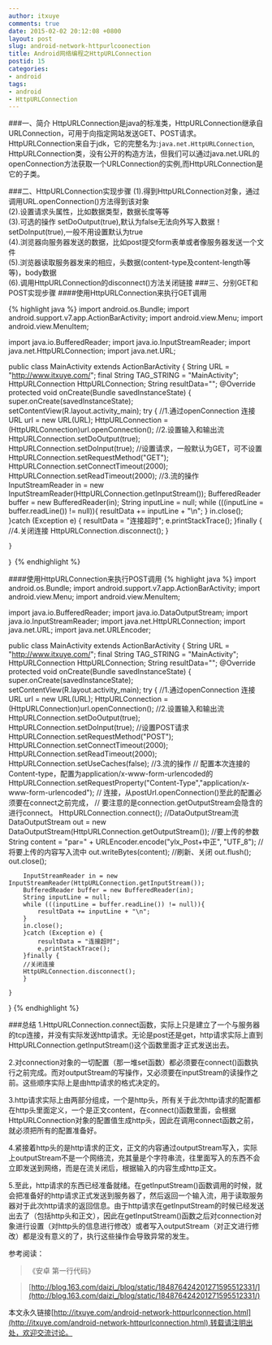 ```yaml
---
author: itxuye
comments: true
date: 2015-02-02 20:12:08 +0800
layout: post
slug: android-network-httpurlcoonection
title: Android网络编程之HttpURLConnection
postid: 15
categories: 
- android
tags:
- android
- HttpURLConnection
---
```

###一、简介
HttpURLConnection是java的标准类，HttpURLConnection继承自URLConnection，可用于向指定网站发送GET、POST请求。HttpURLConnection来自于jdk，它的完整名为:`java.net.HttpURLConnection`,
HttpURLConnection类，没有公开的构造方法，但我们可以通过java.net.URL的openConnection方法获取一个URLConnection的实例,而HttpURLConnection是它的子类。
 <!-- more -->
###二、HttpURLConnection实现步骤
(1).得到HttpURLConnection对象，通过调用URL.openConnection()方法得到该对象  
(2).设置请求头属性，比如数据类型，数据长度等等  
(3).可选的操作  setDoOutput(true),默认为false无法向外写入数据！setDoInput(true),一般不用设置默认为true  
(4).浏览器向服务器发送的数据，比如post提交form表单或者像服务器发送一个文件  
(5).浏览器读取服务器发来的相应，头数据(content-type及content-length等等)，body数据  
(6).调用HttpURLConnection的disconnect()方法关闭链接 
###三、分别GET和POST实现步骤
####使用HttpURLConnection来执行GET调用  

{% highlight java %}
import android.os.Bundle;
import android.support.v7.app.ActionBarActivity;
import android.view.Menu;
import android.view.MenuItem;

import java.io.BufferedReader;
import java.io.InputStreamReader;
import java.net.HttpURLConnection;
import java.net.URL;


public class MainActivity extends ActionBarActivity {
    String URL = "http://www.itxuye.com/";
    final String TAG_STRING = "MainActivity";
    HttpURLConnection   HttpURLConnection;
    String resultData="";
    @Override
    protected void onCreate(Bundle savedInstanceState) {
        super.onCreate(savedInstanceState);
        setContentView(R.layout.activity_main);
    try {
        //1.通过openConnection 连接
        URL url = new URL(URL);
        HttpURLConnection =(HttpURLConnection)url.openConnection();
       //2.设置输入和输出流
        HttpURLConnection.setDoOutput(true);
        HttpURLConnection.setDoInput(true);
        //设置请求，一般默认为GET，可不设置
        HttpURLConnection.setRequestMethod("GET");
        HttpURLConnection.setConnectTimeout(2000);
        HttpURLConnection.setReadTimeout(2000);
        //3.流的操作
        InputStreamReader in = new InputStreamReader(HttpURLConnection.getInputStream());
        BufferedReader buffer = new BufferedReader(in);
        String inputLine = null;
        while (((inputLine = buffer.readLine()) != null)){
            resultData += inputLine + "\n";
        }
        in.close();
        }catch (Exception e) {
        resultData = "连接超时";
        e.printStackTrace();
       }finally {
        //4.关闭连接
        HttpURLConnection.disconnect();
        }

    }
｝
{% endhighlight %}    

####使用HttpURLConnection来执行POST调用
{% highlight java %}
import android.os.Bundle;
import android.support.v7.app.ActionBarActivity;
import android.view.Menu;
import android.view.MenuItem;

import java.io.BufferedReader;
import java.io.DataOutputStream;
import java.io.InputStreamReader;
import java.net.HttpURLConnection;
import java.net.URL;
import java.net.URLEncoder;


public class MainActivity extends ActionBarActivity {
    String URL = "http://www.itxuye.com/";
    final String TAG_STRING = "MainActivity";
    HttpURLConnection   HttpURLConnection;
    String resultData="";
    @Override
    protected void onCreate(Bundle savedInstanceState) {
        super.onCreate(savedInstanceState);
        setContentView(R.layout.activity_main);
    try {
        //1.通过openConnection 连接
        URL url = new URL(URL);
        HttpURLConnection =(HttpURLConnection)url.openConnection();
       //2.设置输入和输出流
        HttpURLConnection.setDoOutput(true);
        HttpURLConnection.setDoInput(true);
        //设置POST请求
        HttpURLConnection.setRequestMethod("POST");
		HttpURLConnection.setConnectTimeout(2000);
        HttpURLConnection.setReadTimeout(2000);
        HttpURLConnection.setUseCaches(false);
       //3.流的操作
        // 配置本次连接的Content-type，配置为application/x-www-form-urlencoded的
        HttpURLConnection.setRequestProperty("Content-Type","application/x-www-form-urlencoded");
        // 连接，从postUrl.openConnection()至此的配置必须要在connect之前完成，
        // 要注意的是connection.getOutputStream会隐含的进行connect。
        HttpURLConnection.connect();
        //DataOutputStream流
        DataOutputStream out = new DataOutputStream(HttpURLConnection.getOutputStream());
        //要上传的参数
        String content = "par=" + URLEncoder.encode("ylx_Post+中正", "UTF_8");
        //将要上传的内容写入流中
        out.writeBytes(content);
        //刷新、关闭
        out.flush();
        out.close();

        InputStreamReader in = new InputStreamReader(HttpURLConnection.getInputStream());
        BufferedReader buffer = new BufferedReader(in);
        String inputLine = null;
        while (((inputLine = buffer.readLine()) != null)){
            resultData += inputLine + "\n";
        }
        in.close();
        }catch (Exception e) {
            resultData = "连接超时";
            e.printStackTrace();
        }finally {
        //关闭连接
        HttpURLConnection.disconnect();
        }

    }
}
{% endhighlight %}  

  
###总结
1.HttpURLConnection.connect函数，实际上只是建立了一个与服务器的tcp连接，并没有实际发送http请求。无论是post还是get，http请求实际上直到HttpURLConnection.getInputStream()这个函数里面才正式发送出去。 
 
2.对connection对象的一切配置（那一堆set函数）都必须要在connect()函数执行之前完成。而对outputStream的写操作，又必须要在inputStream的读操作之前。这些顺序实际上是由http请求的格式决定的。  

3.http请求实际上由两部分组成，一个是http头，所有关于此次http请求的配置都在http头里面定义，一个是正文content，在connect()函数里面，会根据HttpURLConnection对象的配置值生成http头，因此在调用connect函数之前，就必须把所有的配置准备好。  

4.紧接着http头的是http请求的正文，正文的内容通过outputStream写入，实际上outputStream不是一个网络流，充其量是个字符串流，往里面写入的东西不会立即发送到网络，而是在流关闭后，根据输入的内容生成http正文。  

5.至此，http请求的东西已经准备就绪。在getInputStream()函数调用的时候，就会把准备好的http请求正式发送到服务器了，然后返回一个输入流，用于读取服务器对于此次http请求的返回信息。由于http请求在getInputStream的时候已经发送出去了（包括http头和正文），因此在getInputStream()函数之后对connection对象进行设置（对http头的信息进行修改）或者写入outputStream（对正文进行修改）都是没有意义的了，执行这些操作会导致异常的发生。   
  
 
  参考阅读：
> 《安卓 第一行代码》   

>[http://blog.163.com/daizi_/blog/static/184876424201271595512331/](http://blog.163.com/daizi_/blog/static/184876424201271595512331/)  

本文永久链接[http://itxuye.com/android-network-httpurlconnection.html](http://itxuye.com/android-network-httpurlconnection.html),转载请注明出处，欢迎交流讨论。